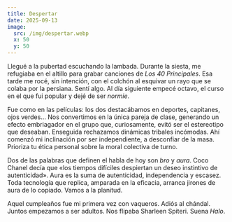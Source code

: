 ```yaml
---
title: Despertar
date: 2025-09-13
image:
  src: /img/despertar.webp
  x: 50
  y: 50
---
```


Llegué a la pubertad escuchando la lambada. Durante la siesta, me refugiaba en
el altillo para grabar canciones de _Los 40 Principales_. Esa tarde me rocé, sin
intención, con el colchón al esquivar un rayo que se colaba por la persiana.
Sentí algo. Al día siguiente empecé octavo, el curso en el que fui popular y
dejé de ser _normie_.

Fue como en las películas: los dos destacábamos en deportes, capitanes, ojos
verdes… Nos convertimos en la única pareja de clase, generando un efecto
embriagador en el grupo que, curiosamente, evitó ser el estereotipo que
deseaban. Enseguida rechazamos dinámicas tribales incómodas. Ahí comenzó mi
inclinación por ser independiente, a desconfiar de la masa. Prioriza tu ética
personal sobre la moral colectiva de turno.

Dos de las palabras que definen el habla de hoy son _bro_ y _aura_. Coco Chanel
decía que «los tiempos difíciles despiertan un deseo instintivo de
autenticidad». Aura es la suma de autenticidad, independencia y escasez. Toda
tecnología que replica, amparada en la eficacia, arranca jirones de aura de lo
copiado. Vamos a la planitud.

Aquel cumpleaños fue mi primera vez con vaqueros. Adiós al chándal. Juntos
empezamos a ser adultos. Nos flipaba Sharleen Spiteri. Suena _Halo_.
